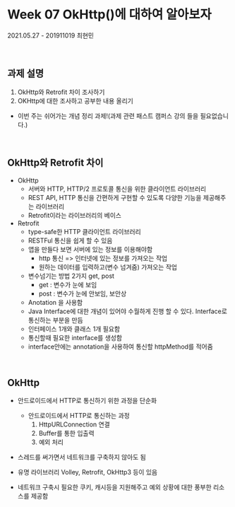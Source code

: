# Week 07 OkHttp()에 대하여 알아보자

2021.05.27 - 201911019 최현민

<br>

## 과제 설명

1. OkHttp와 Retrofit 차이 조사하기
2. OKHttp에 대한 조사하고 공부한 내용 올리기

- 이번 주는 쉬어가는 개념 정리 과제!(과제 관련 패스트 캠퍼스 강의 들을 필요없습니다.)

<br>

## OkHttp와 Retrofit 차이

* OkHttp
  * 서버와 HTTP, HTTP/2 프로토콜 통신을 위한 클라이언트 라이브러리
  * REST API, HTTP 통신을 간편하게 구현할 수 있도록 다양한 기능을 제공해주는 라이브러리
  * Retrofit이라는 라이브러리의 베이스
* Retrofit
  * type-safe한 HTTP 클라이언트 라이브러리
  * RESTFul 통신을 쉽게 할 수 있음
  * 앱을 만들다 보면 서버에 있는 정보를 이용해야함
    * http 통신 => 인터넷에 있는 정보를 가져오는 작업
    * 원하는 데이터를 입력하고(변수 넘겨줌) 가져오는 작업
  * 변수넘기는 방법 2가지 get, post
    * get : 변수가 눈에 보임
    * post : 변수가 눈에 안보임, 보안상
  * Anotation 을 사용함
  * Java Interface에 대한 개념이 있어야 수월하게 진행 할 수 있다. Interface로 통신하는 부분을 만듬
  * 인터페이스 1개와 클래스 1개 필요함
  * 통신할때 필요한 interface를 생성함
  * interface안에는 annotation을 사용하여 통신할 httpMethod를 적어줌

<br>

## OkHttp

* 안드로이드에서 HTTP로 통신하기 위한 과정을 단순화

  * 안드로이드에서 HTTP로 통신하는 과정
    1. HttpURLConnection 연결
    2. Buffer를 통한 입출력
    3. 예외 처리
* 스레드를 써가면서 네트워크를 구축하지 않아도 됨
* 유명 라이브러리 Volley, Retrofit, OkHttp3 등이 있음
* 네트워크 구축시 필요한 쿠키, 캐시등을 지원해주고 예외 상황에 대한 풍부한 리소스를 제공함

